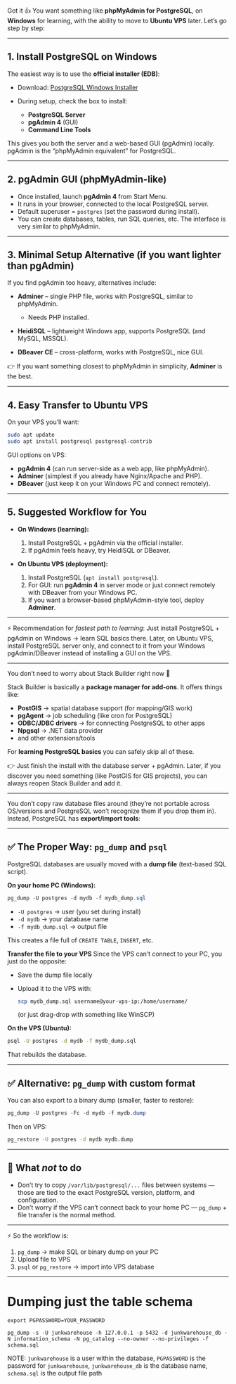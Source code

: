 Got it 👍 You want something like **phpMyAdmin for PostgreSQL**, on **Windows** for learning, with the ability to move to **Ubuntu VPS** later. Let’s go step by step:

---

## 1. Install PostgreSQL on Windows

The easiest way is to use the **official installer (EDB)**:

* Download: [PostgreSQL Windows Installer](https://www.postgresql.org/download/windows/)
* During setup, check the box to install:

  * **PostgreSQL Server**
  * **pgAdmin 4** (GUI)
  * **Command Line Tools**

This gives you both the server and a web-based GUI (pgAdmin) locally.
pgAdmin is the “phpMyAdmin equivalent” for PostgreSQL.

---

## 2. pgAdmin GUI (phpMyAdmin-like)

* Once installed, launch **pgAdmin 4** from Start Menu.
* It runs in your browser, connected to the local PostgreSQL server.
* Default superuser = `postgres` (set the password during install).
* You can create databases, tables, run SQL queries, etc.
  The interface is very similar to phpMyAdmin.

---

## 3. Minimal Setup Alternative (if you want lighter than pgAdmin)

If you find pgAdmin too heavy, alternatives include:

* **Adminer** – single PHP file, works with PostgreSQL, similar to phpMyAdmin.

  * Needs PHP installed.
* **HeidiSQL** – lightweight Windows app, supports PostgreSQL (and MySQL, MSSQL).
* **DBeaver CE** – cross-platform, works with PostgreSQL, nice GUI.

👉 If you want something closest to phpMyAdmin in simplicity, **Adminer** is the best.

---

## 4. Easy Transfer to Ubuntu VPS

On your VPS you’ll want:

```bash
sudo apt update
sudo apt install postgresql postgresql-contrib
```

GUI options on VPS:

* **pgAdmin 4** (can run server-side as a web app, like phpMyAdmin).
* **Adminer** (simplest if you already have Nginx/Apache and PHP).
* **DBeaver** (just keep it on your Windows PC and connect remotely).

---

## 5. Suggested Workflow for You

* **On Windows (learning):**

  1. Install PostgreSQL + pgAdmin via the official installer.
  2. If pgAdmin feels heavy, try HeidiSQL or DBeaver.

* **On Ubuntu VPS (deployment):**

  1. Install PostgreSQL (`apt install postgresql`).
  2. For GUI: run **pgAdmin 4** in server mode or just connect remotely with DBeaver from your Windows PC.
  3. If you want a browser-based phpMyAdmin-style tool, deploy **Adminer**.

---

⚡ Recommendation for *fastest path to learning*:
Just install PostgreSQL + pgAdmin on Windows → learn SQL basics there.
Later, on Ubuntu VPS, install PostgreSQL server only, and connect to it from your Windows pgAdmin/DBeaver instead of installing a GUI on the VPS.

---

You don’t need to worry about Stack Builder right now 🙂

Stack Builder is basically a **package manager for add-ons**. It offers things like:

* **PostGIS** → spatial database support (for mapping/GIS work)
* **pgAgent** → job scheduling (like cron for PostgreSQL)
* **ODBC/JDBC drivers** → for connecting PostgreSQL to other apps
* **Npgsql** → .NET data provider
* and other extensions/tools

For **learning PostgreSQL basics** you can safely skip all of these.

👉 Just finish the install with the database server + pgAdmin. Later, if you discover you need something (like PostGIS for GIS projects), you can always reopen Stack Builder and add it.

---

You don’t copy raw database files around (they’re not portable across OS/versions and PostgreSQL won’t recognize them if you drop them in). Instead, PostgreSQL has **export/import tools**:

---

## ✅ The Proper Way: `pg_dump` and `psql`

PostgreSQL databases are usually moved with a **dump file** (text-based SQL script).

**On your home PC (Windows):**

```powershell
pg_dump -U postgres -d mydb -f mydb_dump.sql
```

* `-U postgres` → user (you set during install)
* `-d mydb` → your database name
* `-f mydb_dump.sql` → output file

This creates a file full of `CREATE TABLE`, `INSERT`, etc.

**Transfer the file to your VPS**
Since the VPS can’t connect to your PC, you just do the opposite:

* Save the dump file locally
* Upload it to the VPS with:

  ```bash
  scp mydb_dump.sql username@your-vps-ip:/home/username/
  ```

  (or just drag-drop with something like WinSCP)

**On the VPS (Ubuntu):**

```bash
psql -U postgres -d mydb -f mydb_dump.sql
```

That rebuilds the database.

---

## ✅ Alternative: `pg_dump` with custom format

You can also export to a binary dump (smaller, faster to restore):

```powershell
pg_dump -U postgres -Fc -d mydb -f mydb.dump
```

Then on VPS:

```bash
pg_restore -U postgres -d mydb mydb.dump
```

---

## 🚫 What *not* to do

* Don’t try to copy `/var/lib/postgresql/...` files between systems — those are tied to the exact PostgreSQL version, platform, and configuration.
* Don’t worry if the VPS can’t connect back to your home PC — `pg_dump` + file transfer is the normal method.

---

⚡ So the workflow is:

1. `pg_dump` → make SQL or binary dump on your PC
2. Upload file to VPS
3. `psql` or `pg_restore` → import into VPS database

---

# Dumping just the table schema

`export PGPASSWORD=YOUR_PASSWORD`

`pg_dump -s -U junkwarehouse -h 127.0.0.1 -p 5432 -d junkwarehouse_db -N information_schema -N pg_catalog --no-owner --no-privileges -f schema.sql`

NOTE: `junkwarehouse` is a user within the database, `PGPASSWORD` is the password for `junkwarehouse`, `junkwarehouse_db` is the database name, `schema.sql` is the output file path

